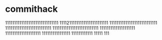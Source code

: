 # commithack
111111111111111111111111111111
111121111111111111111111111
111111111111111111111111111
11111111111111111111111111
11111111111111111111111111
11111111111111111111
11111111111111111111
1111111111111111
111111111111
11111
111
